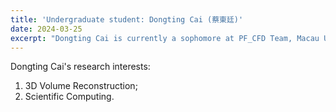 ```yaml
---
title: 'Undergraduate student: Dongting Cai (蔡東廷)'
date: 2024-03-25
excerpt: "Dongting Cai is currently a sophomore at PF_CFD Team, Macau University of Science and Technology. His research interest is 3D reconstruction algorithm.<br/><img src='/images/CDT.png' width='250px'>"
---
```


Dongting Cai's research interests:

1. 3D Volume Reconstruction;
2. Scientific Computing.
